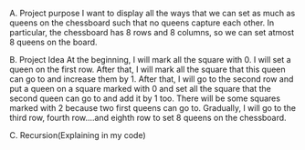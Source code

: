 A. Project purpose
I want to display all the ways that we can set as much as queens on the chessboard such that no queens capture each other. In particular, the chessboard has 8 rows and 8 columns, so we can set atmost 8 queens on the board.

B. Project Idea
At the beginning, I will mark all the square with 0. 
I will set a queen on the first row. After that, I will mark all the square that this queen can go to and increase them by 1. After that, I will go to the second row and put a queen on a square marked with 0 and set all the square that the second queen can go to and add it by 1 too. There will be some squares marked with 2 because two first queens can go to. Gradually, I will go to the third row, fourth row....and eighth row to set 8 queens on the chessboard.

C. Recursion(Explaining in my code)

